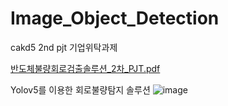 # Image_Object_Detection
cakd5 2nd pjt 기업위탁과제


[반도체불량회로검출솔루션_2차_PJT.pdf](https://github.com/HyeonuJeong/Image_Object_Detection/files/9205576/_2._PJT.pdf)

Yolov5를 이용한 회로불량탐지 솔루션
![image](https://user-images.githubusercontent.com/96643911/181425870-26d052cd-d6e4-429b-9d3c-08db6c21721b.png)
